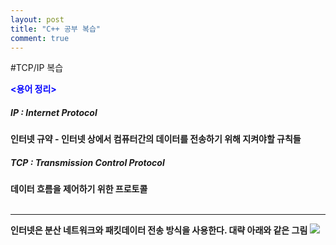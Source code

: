 ```yaml
---
layout: post
title: "C++ 공부 복습"
comment: true
---
```


#TCP/IP 복습

<font color=blue><b><용어 정리></font>
##### IP : Internet Protocol
인터넷 규약 - 인터넷 상에서 컴퓨터간의 데이터를 전송하기 위해 지켜야할 규칙들
##### TCP : Transmission Control Protocol
데이터 흐름을 제어하기 위한 프로토콜<br><br>
- - -
인터넷은 분산 네트워크와 패킷데이터 전송 방식을 사용한다.
대략 아래와 같은 그림
<img src="qmfpdls4908.github.io\\2020-06-02-TCPIP_Study\분산 네트워크.png"></img>